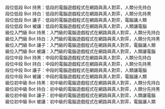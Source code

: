 段位低段 Bot 持黑：低段的電腦遊戲程式在網路與真人對弈，人類分先持白  
段位低段 Bot 持白：低段的電腦遊戲程式在網路與真人對弈，人類分先持黑  
段位低段 Bot 讓子：低段的電腦遊戲程式在網路與真人對弈，電腦讓人類  
段位低段 Bot 被讓：低段的電腦遊戲程式在網路與真人對弈，人類讓電腦  
級位入門級 Bot 持黑：入門級的電腦遊戲程式在網路與真人對弈，人類分先持白  
級位入門級 Bot 持白：入門級的電腦遊戲程式在網路與真人對弈，人類分先持黑  
級位入門級 Bot 讓子：入門級的電腦遊戲程式在網路與真人對弈，電腦讓人類  
級位入門級 Bot 被讓：入門級的電腦遊戲程式在網路與真人對弈，人類讓電腦  
段位中段 Bot 持黑：中段的電腦遊戲程式在網路與真人對弈，人類分先持白  
段位中段 Bot 持白：中段的電腦遊戲程式在網路與真人對弈，人類分先持黑  
段位中段 Bot 讓子：中段的電腦遊戲程式在網路與真人對弈，人類讓電腦  
段位中段 Bot 被讓：中段的電腦遊戲程式在網路與真人對弈，電腦讓人類  
級位初中級 Bot 持黑：初中級的電腦遊戲程式在網路與真人對弈，人類分先持白  
級位初中級 Bot 持白：初中級的電腦遊戲程式在網路與真人對弈，人類分先持黑  
級位初中級 Bot 讓子：初中級的電腦遊戲程式在網路與真人對弈，人類讓電腦  
級位初中級 Bot 被讓：初中級的電腦遊戲程式在網路與真人對弈，電腦讓人類  
